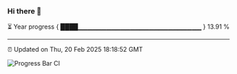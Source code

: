 ### Hi there 👋

⏳ Year progress { ████▁▁▁▁▁▁▁▁▁▁▁▁▁▁▁▁▁▁▁▁▁▁▁▁▁▁ } 13.91 %

---

⏰ Updated on Thu, 20 Feb 2025 18:18:52 GMT

![Progress Bar CI](https://github.com/liununu/liununu/workflows/Progress%20Bar%20CI/badge.svg)
